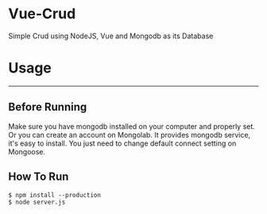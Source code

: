 # Vue-Crud
Simple Crud using NodeJS, Vue and Mongodb as its Database

# Usage
---

## Before Running
Make sure you have mongodb installed on your computer and properly set. Or you can create an account on Mongolab. It provides mongodb service, it's easy to install. You just need to change default connect setting on Mongoose.

## How To Run
```
$ npm install --production
$ node server.js
```